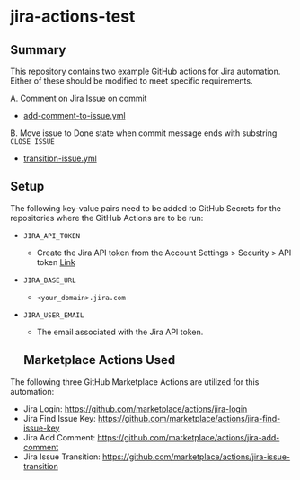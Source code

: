 # jira-actions-test

## Summary

This repository contains two example GitHub actions for Jira automation.  Either of these should be modified to meet specific requirements.

A. Comment on Jira Issue on commit

  - [add-comment-to-issue.yml](.github/workflows/add-comment-to-issue.yml)

B. Move issue to Done state when commit message ends with substring `CLOSE ISSUE`

  - [transition-issue.yml](.github/workflows/transition-issue.yml)


## Setup

The following key-value pairs need to be added to GitHub Secrets for the repositories where the GitHub Actions are to be run:

- `JIRA_API_TOKEN`
  - Create the Jira API token from the Account Settings > Security > API token [Link](https://id.atlassian.com/manage-profile/security/api-tokens)

- `JIRA_BASE_URL`
  - `<your_domain>.jira.com`

- `JIRA_USER_EMAIL`
  - The email associated with the Jira API token.
  
  
  ## Marketplace Actions Used

The following three GitHub Marketplace Actions are utilized for this automation:

- Jira Login: https://github.com/marketplace/actions/jira-login
- Jira Find Issue Key: https://github.com/marketplace/actions/jira-find-issue-key
- Jira Add Comment: https://github.com/marketplace/actions/jira-add-comment
- Jira Issue Transition: https://github.com/marketplace/actions/jira-issue-transition

